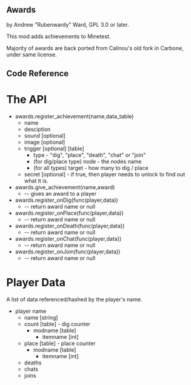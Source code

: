 Awards
------

by Andrew "Rubenwardy" Ward, GPL 3.0 or later.

This mod adds achievements to Minetest.

Majority of awards are back ported from Calinou's
old fork in Carbone, under same license.


Code Reference
--------------

The API
=======
* awards.register_achievement(name,data_table)
	* name
	* desciption
	* sound [optional]
	* image [optional]
	* trigger [optional] [table]
		* type - "dig", "place", "death", "chat" or "join"
		* (for dig/place type) node - the nodes name
		* (for all types) target - how many to dig / place
	* secret [optional] - if true, then player needs to unlock to find out what it is.
* awards.give_achievement(name,award)
	* -- gives an award to a player
* awards.register_onDig(func(player,data))
	* -- return award name or null
* awards.register_onPlace(func(player,data))
	* -- return award name or null
* awards.register_onDeath(func(player,data))
	* -- return award name or null
* awards.register_onChat(func(player,data))
	* -- return award name or null
* awards.register_onJoin(func(player,data))
	* -- return award name or null


Player Data
===========

A list of data referenced/hashed by the player's name.
* player name
	* name [string]
	* count [table] - dig counter
		* modname [table]
			* itemname [int]
	* place [table] - place counter
		* modname [table]
			* itemname [int]
	* deaths
	* chats
	* joins
